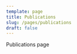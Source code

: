 ```yaml
---
template: page
title: Publications
slug: /pages/publications
draft: false
---
```

Publications page
